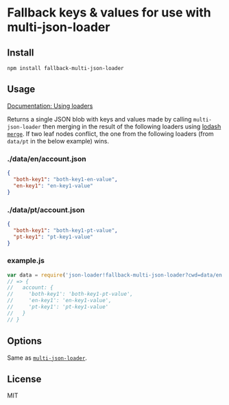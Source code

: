 # Fallback keys & values for use with multi-json-loader

## Install

```
npm install fallback-multi-json-loader
```

## Usage

[Documentation: Using loaders](https://webpack.js.org/concepts/loaders/#using-loaders)

Returns a single JSON blob with keys and values made by calling `multi-json-loader` then merging in the result of the following loaders using [lodash `merge`](https://lodash.com/docs/#merge). If two leaf nodes conflict, the one from the following loaders (from `data/pt` in the below example) wins.

### ./data/en/account.json

```json
{
  "both-key1": "both-key1-en-value",
  "en-key1": "en-key1-value"
}
```

### ./data/pt/account.json

```json
{
  "both-key1": "both-key1-pt-value",
  "pt-key1": "pt-key1-value"
}
```

### example.js

```javascript
var data = require('json-loader!fallback-multi-json-loader?cwd=data/en!multi-json-loader?cwd=data/pt!./irrelevant.whatever');
// => {
//   account: {
//     'both-key1': 'both-key1-pt-value',
//     'en-key1': 'en-key1-value',
//     'pt-key1': 'pt-key1-value'
//   }
// }
```

## Options

Same as [`multi-json-loader`](https://github.com/cletusw/multi-json-loader#options).

## License

MIT
